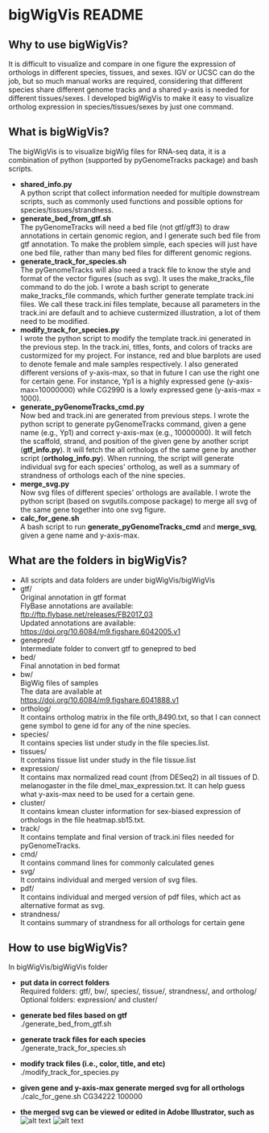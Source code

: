 # bigWigVis README
## Why to use bigWigVis?
It is difficult to visualize and compare in one figure the expression of orthologs in different species, tissues, and sexes. IGV or UCSC can do the job, but so much manual works are required, considering that different species share different genome tracks and a shared y-axis is needed for different tissues/sexes. I developed bigWigVis to make it easy to visualize ortholog expression in species/tissues/sexes by just one command.<br> 
## What is bigWigVis?
The bigWigVis is to visualize bigWig files for RNA-seq data, it is a combination of python (supported by pyGenomeTracks package) and bash scripts. 
* **shared_info.py**<br>
A python script that collect information needed for multiple downstream scripts, such as commonly used functions and possible options for species/tissues/strandness.   
* **generate_bed_from_gtf.sh**<br>
The pyGenomeTracks will need a bed file (not gtf/gff3) to draw annotations in certain genomic region, and I generate such bed file from gtf annotation.  To make the problem simple, each species will just have one bed file, rather than many bed files for different genomic regions.
* **generate_track_for_species.sh**<br>
The pyGenomeTracks will also need a track file to know the style and format of the vector figures (such as svg). It uses the make_tracks_file command to do the job.  I wrote a bash script to generate make_tracks_file commands, which further generate template track.ini files.  We call these track.ini files template, because all parameters in the track.ini are default and to achieve custermized illustration, a lot of them need to be modified.
* **modify_track_for_species.py**<br>
I wrote the python script to modify the template track.ini generated in the previous step.  In the track.ini, titles, fonts, and colors of tracks are custormized for my project. For instance, red and blue barplots are used to denote female and male samples respectively. I also generated different versions of y-axis-max, so that in future I can use the right one for certain gene. For instance, Yp1 is a highly expressed gene (y-axis-max=10000000) while CG2990 is a lowly expressed gene (y-axis-max = 1000).
* **generate_pyGenomeTracks_cmd.py**<br>
Now bed and track.ini are generated from previous steps. I wrote the python script to generate pyGenomeTracks command, given a gene name (e.g., Yp1) and correct y-axis-max (e.g., 10000000). It will fetch the scaffold, strand, and position of the given gene by another script (**gtf_info.py**). It will fetch the all orthologs of the same gene by another script (**ortholog_info.py**). When running, the script will generate individual svg for each species' ortholog, as well as a summary of strandness of orthologs each of the nine species.
* **merge_svg.py**<br>
Now svg files of different species' orthologs are available. I wrote the python script (based on svgutils.compose package) to merge all svg of the same gene together into one svg figure.
* **calc_for_gene.sh**<br>
A bash script to run **generate_pyGenomeTracks_cmd** and **merge_svg**, given a gene name and y-axis-max.

## What are the folders in bigWigVis?
* All scripts and data folders are under bigWigVis/bigWigVis<br>
* gtf/<br>
Original annotation in gtf format<br>
FlyBase annotations are available:<br>
ftp://ftp.flybase.net/releases/FB2017_03<br>
Updated annotations are available:<br>
https://doi.org/10.6084/m9.figshare.6042005.v1<br>
* genepred/<br>
Intermediate folder to convert gtf to genepred to bed
* bed/<br>
Final annotation in bed format
* bw/<br>
BigWig files of samples<br>
The data are available at https://doi.org/10.6084/m9.figshare.6041888.v1
* ortholog/<br>
It contains ortholog matrix in the file orth_8490.txt, so that I can connect gene symbol to gene id for any of the nine species.
* species/<br>
It contains species list under study in the file species.list.
* tissues/<br>
It contains tissue list under study in the file tissue.list
* expression/<br>
It contains max normalized read count (from DESeq2) in all tissues of D. melanogaster in the file dmel_max_expression.txt. It can help guess what y-axis-max need to be used for a certain gene.
* cluster/<br>
It contains kmean cluster information for sex-biased expression of orthologs in the file heatmap.sb15.txt.
* track/<br>
It contains template and final version of track.ini files needed for pyGenomeTracks.
* cmd/<br>
It contains command lines for commonly calculated genes
* svg/<br>
It contains individual and merged version of svg files.
* pdf/<br>
It contains individual and merged version of pdf files, which act as alternative format as svg.
* strandness/<br>
It contains summary of strandness for all orthologs for certain gene

## How to use bigWigVis?
In bigWigVis/bigWigVis folder
* **put data in correct folders**<br>
Required folders: gtf/, bw/, species/, tissue/, strandness/, and ortholog/<br> 
Optional folders: expression/ and cluster/<br>

* **generate bed files based on gtf**<br>
./generate_bed_from_gtf.sh<br>

* **generate track files for each species**<br>
./generate_track_for_species.sh<br>

* **modify track files (i.e., color, title, and etc)**<br>
./modify_track_for_species.py<br>

* **given gene and y-axis-max generate merged svg for all orthologs**<br>
./calc_for_gene.sh CG34222 100000<br>

* **the merged svg can be viewed or edited in Adobe Illustrator, such as**<br>
![alt text](https://s3.us-east-2.amazonaws.com/haiwangyang.com/image/Yp1.png)
![alt text](https://s3.us-east-2.amazonaws.com/haiwangyang.com/image/sunn.png)
